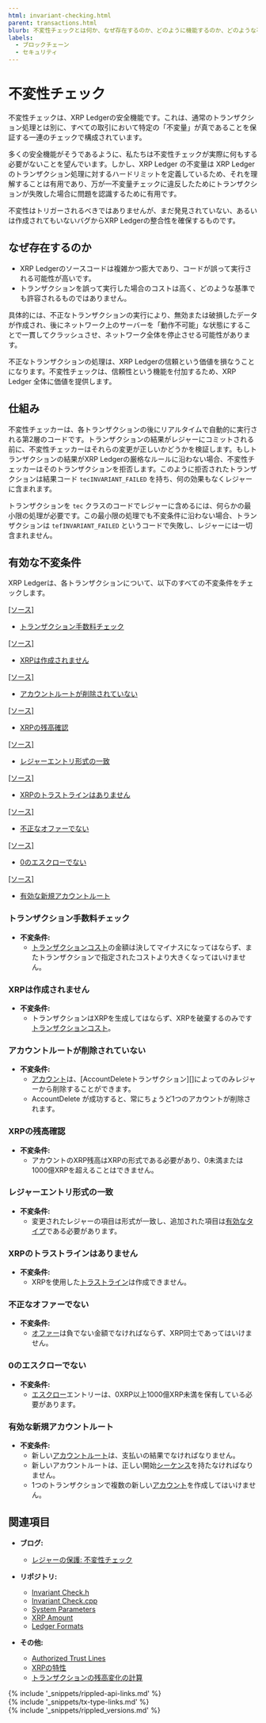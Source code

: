 ```yaml
---
html: invariant-checking.html
parent: transactions.html
blurb: 不変性チェックとは何か、なぜ存在するのか、どのように機能するのか、どのような不変性チェックが有効なのかを理解することができます。
labels:
  - ブロックチェーン
  - セキュリティ
---
```

# 不変性チェック

不変性チェックは、XRP Ledgerの安全機能です。これは、通常のトランザクション処理とは別に、すべての取引において特定の「不変量」が真であることを保証する一連のチェックで構成されています。

多くの安全機能がそうであるように、私たちは不変性チェックが実際に何もする必要がないことを望んでいます。しかし、XRP Ledger の不変量は XRP Ledger のトランザクション処理に対するハードリミットを定義しているため、それを理解することは有用であり、万が一不変量チェックに違反したためにトランザクションが失敗した場合に問題を認識するために有用です。

不変性はトリガーされるべきではありませんが、まだ発見されていない、あるいは作成されてもいないバグからXRP Ledgerの整合性を確保するものです。


## なぜ存在するのか

- XRP Ledgerのソースコードは複雑かつ膨大であり、コードが誤って実行される可能性が高いです。
- トランザクションを誤って実行した場合のコストは高く、どのような基準でも許容されるものではありません。

具体的には、不正なトランザクションの実行により、無効または破損したデータが作成され、後にネットワーク上のサーバーを「動作不可能」な状態にすることで一貫してクラッシュさせ、ネットワーク全体を停止させる可能性があります。

不正なトランザクションの処理は、XRP Ledgerの信頼という価値を損なうことになります。不変性チェックは、信頼性という機能を付加するため、XRP Ledger 全体に価値を提供します。



## 仕組み

不変性チェッカーは、各トランザクションの後にリアルタイムで自動的に実行される第2層のコードです。トランザクションの結果がレジャーにコミットされる前に、不変性チェッカーはそれらの変更が正しいかどうかを検証します。もしトランザクションの結果がXRP Ledgerの厳格なルールに沿わない場合、不変性チェッカーはそのトランザクションを拒否します。このように拒否されたトランザクションは結果コード `tecINVARIANT_FAILED` を持ち、何の効果もなくレジャーに含まれます。

トランザクションを `tec` クラスのコードでレジャーに含めるには、何らかの最小限の処理が必要です。この最小限の処理でも不変条件に沿わない場合、トランザクションは `tefINVARIANT_FAILED` というコードで失敗し、レジャーには一切含まれません。


## 有効な不変条件

XRP Ledgerは、各トランザクションについて、以下のすべての不変条件をチェックします。

[[ソース]](https://github.com/ripple/rippled/blob/023f5704d07d09e70091f38a0d4e5df213a3144b/src/ripple/app/tx/impl/InvariantCheck.h#L92 "ソース")

- [トランザクション手数料チェック](#トランザクション手数料チェック)

[[ソース]](https://github.com/ripple/rippled/blob/023f5704d07d09e70091f38a0d4e5df213a3144b/src/ripple/app/tx/impl/InvariantCheck.h#L118 "ソース")

- [XRPは作成されません](#xrpは作成されません)

[[ソース]](https://github.com/ripple/rippled/blob/023f5704d07d09e70091f38a0d4e5df213a3144b/src/ripple/app/tx/impl/InvariantCheck.h#L146 "ソース")

- [アカウントルートが削除されていない](#アカウントルートが削除されていない)

[[ソース]](https://github.com/ripple/rippled/blob/023f5704d07d09e70091f38a0d4e5df213a3144b/src/ripple/app/tx/impl/InvariantCheck.h#L173 "ソース")

- [XRPの残高確認](#xrpの残高確認)

[[ソース]](https://github.com/ripple/rippled/blob/023f5704d07d09e70091f38a0d4e5df213a3144b/src/ripple/app/tx/impl/InvariantCheck.h#L197 "ソース")

- [レジャーエントリ形式の一致](#レジャーエントリ形式の一致)

[[ソース]](https://github.com/ripple/rippled/blob/023f5704d07d09e70091f38a0d4e5df213a3144b/src/ripple/app/tx/impl/InvariantCheck.h#L224 "ソース")

- [XRPのトラストラインはありません](#xrpのトラストラインはありません)

[[ソース]](https://github.com/ripple/rippled/blob/023f5704d07d09e70091f38a0d4e5df213a3144b/src/ripple/app/tx/impl/InvariantCheck.h#L251 "ソース")

- [不正なオファーでない](#不正なオファーでない)

[[ソース]](https://github.com/ripple/rippled/blob/023f5704d07d09e70091f38a0d4e5df213a3144b/src/ripple/app/tx/impl/InvariantCheck.h#L275 "ソース")

- [0のエスクローでない](#0のエスクローでない)

[[ソース]](https://github.com/ripple/rippled/blob/023f5704d07d09e70091f38a0d4e5df213a3144b/src/ripple/app/tx/impl/InvariantCheck.h#L300 "ソース")

- [有効な新規アカウントルート](#有効な新規アカウントルート)


### トランザクション手数料チェック

- **不変条件:**
    - [トランザクションコスト](transaction-cost.html)の金額は決してマイナスになってはならず、またトランザクションで指定されたコストより大きくなってはいけません。


### XRPは作成されません

- **不変条件:**
    - トランザクションはXRPを生成してはならず、XRPを破棄するのみです[トランザクションコスト](transaction-cost.html)。


### アカウントルートが削除されていない

- **不変条件:**
    - [アカウント](accounts.html)は、[AccountDeleteトランザクション][]によってのみレジャーから削除することができます。
    - AccountDelete が成功すると、常にちょうど1つのアカウントが削除されます。


### XRPの残高確認

- **不変条件:**
    - アカウントのXRP残高はXRPの形式である必要があり、0未満または1000億XRPを超えることはできません。


### レジャーエントリ形式の一致

- **不変条件:**
    - 変更されたレジャーの項目は形式が一致し、追加された項目は[有効なタイプ](ledger-object-types.html)である必要があります。


### XRPのトラストラインはありません

- **不変条件:**
    - XRPを使用した[トラストライン](trust-lines-and-issuing.html)は作成できません。


### 不正なオファーでない

- **不変条件:**
    - [オファー](offer.html)は負でない金額でなければならず、XRP同士であってはいけません。


### 0のエスクローでない

- **不変条件:**
    - [エスクロー](escrow-object.html)エントリーは、0XRP以上1000億XRP未満を保有している必要があります。


### 有効な新規アカウントルート

- **不変条件:**
    - 新しい[アカウントルート](accountroot.html)は、支払いの結果でなければなりません。
    - 新しいアカウントルートは、正しい開始[シーケンス](basic-data-types.html#アカウントシーケンス)を持たなければなりません。
    - 1つのトランザクションで複数の新しい[アカウント](accounts.html)を作成してはいけません。


## 関連項目

- **ブログ:**
    - [レジャーの保護: 不変性チェック](https://xrpl.org/blog/2017/invariant-checking.html)

- **リポジトリ:**
    - [Invariant Check.h](https://github.com/ripple/rippled/blob/023f5704d07d09e70091f38a0d4e5df213a3144b/src/ripple/app/tx/impl/InvariantCheck.h)
    - [Invariant Check.cpp](https://github.com/ripple/rippled/blob/023f5704d07d09e70091f38a0d4e5df213a3144b/src/ripple/app/tx/impl/InvariantCheck.cpp)
    - [System Parameters](https://github.com/ripple/rippled/blob/develop/src/ripple/protocol/SystemParameters.h#L43)
    - [XRP Amount](https://github.com/ripple/rippled/blob/develop/src/ripple/basics/XRPAmount.h#L244)
    - [Ledger Formats](https://github.com/ripple/rippled/blob/023f5704d07d09e70091f38a0d4e5df213a3144b/src/ripple/protocol/LedgerFormats.h#L36-L94)


- **その他:**
    - [Authorized Trust Lines](authorized-trust-lines.html)
    - [XRPの特性](xrp.html#xrpの特性)
    - [トランザクションの残高変化の計算](https://xrpl.org/blog/2015/calculating-balance-changes-for-a-transaction.html#calculating-balance-changes-for-a-transaction)



<!--{# common link defs #}-->
{% include '_snippets/rippled-api-links.md' %}			
{% include '_snippets/tx-type-links.md' %}			
{% include '_snippets/rippled_versions.md' %}
